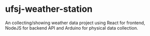 # ufsj-weather-station
An collecting/showing weather data project using React for frontend, NodeJS for backend API and Arduino for physical data collection.
